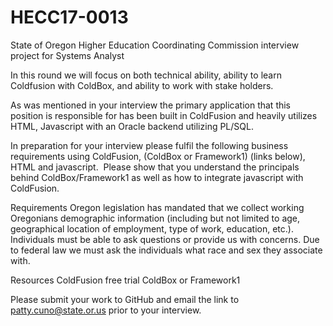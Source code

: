# HECC17-0013
State of Oregon Higher Education Coordinating Commission interview project for Systems Analyst

In this round we will focus on both technical ability, ability to learn Coldfusion with ColdBox, and ability to work with stake holders.

As was mentioned in your interview the primary application that this position is responsible for has been built in ColdFusion and heavily utilizes HTML, Javascript with an Oracle backend utilizing PL/SQL. 

In preparation for your interview please fulfil the following business requirements using ColdFusion, (ColdBox or Framework1) (links below), HTML and javascript.  Please show that you understand the principals behind ColdBox/Framework1 as well as how to integrate javascript with ColdFusion.


Requirements
Oregon legislation has mandated that we collect working Oregonians demographic information (including but not limited to age, geographical location of employment, type of work, education, etc.).
Individuals must be able to ask questions or provide us with concerns. 
Due to federal law we must ask the individuals what race and sex they associate with.


Resources
ColdFusion free trial
ColdBox or Framework1


Please submit your work to GitHub and email the link to patty.cuno@state.or.us prior to your interview.

